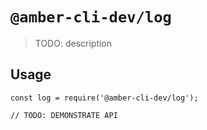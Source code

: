 # `@amber-cli-dev/log`

> TODO: description

## Usage

```
const log = require('@amber-cli-dev/log');

// TODO: DEMONSTRATE API
```
